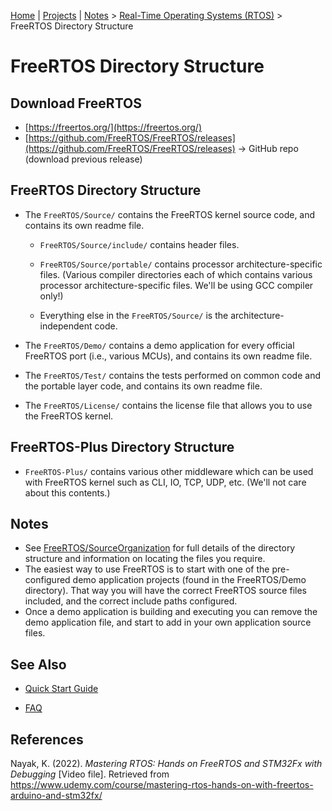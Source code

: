 [Home](../../) | [Projects](../../projects) | [Notes](../) > <a href="./">Real-Time Operating Systems (RTOS)</a> > FreeRTOS Directory Structure

# FreeRTOS Directory Structure



## Download FreeRTOS

* [https://freertos.org/](https://freertos.org/)
* [https://github.com/FreeRTOS/FreeRTOS/releases](https://github.com/FreeRTOS/FreeRTOS/releases) $\to$ GitHub repo (download previous release)



## FreeRTOS Directory Structure

+ The `FreeRTOS/Source/` contains the FreeRTOS kernel source code, and contains its own readme file.
  + `FreeRTOS/Source/include/` contains header files.

  + `FreeRTOS/Source/portable/` contains processor architecture-specific files. (Various compiler directories each of which contains various processor architecture-specific files. We'll be using GCC compiler only!)

  + Everything else in the `FreeRTOS/Source/` is the architecture-independent code.

+ The `FreeRTOS/Demo/` contains a demo application for every official FreeRTOS port (i.e., various MCUs), and contains its own readme file.

+ The `FreeRTOS/Test/` contains the tests performed on common code and the portable layer code, and contains its own readme file.

+ The `FreeRTOS/License/` contains the license file that allows you to use the FreeRTOS kernel.



## FreeRTOS-Plus Directory Structure

* `FreeRTOS-Plus/` contains various other middleware which can be used with FreeRTOS kernel such as CLI, IO, TCP, UDP, etc. (We'll not care about this contents.)



## Notes

* See [FreeRTOS/SourceOrganization](http://www.freertos.org/a00017.html) for full details of the directory structure and information on locating the files you require.
* The easiest way to use FreeRTOS is to start with one of the pre-configured demo application projects (found in the FreeRTOS/Demo directory).  That way you will have the correct FreeRTOS source files included, and the correct include paths configured. 
* Once a demo application is building and executing you can remove the demo application file, and start to add in your own application source files.



## See Also

+ [Quick Start Guide](http://www.freertos.org/FreeRTOS-quick-start-guide.html)

+ [FAQ](http://www.freertos.org/FAQHelp.html)





## References

Nayak, K. (2022). *Mastering RTOS: Hands on FreeRTOS and STM32Fx with Debugging* [Video file]. Retrieved from https://www.udemy.com/course/mastering-rtos-hands-on-with-freertos-arduino-and-stm32fx/

